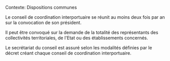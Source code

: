 Contexte: Dispositions communes

Le conseil de coordination interportuaire se réunit au moins deux fois par an sur la convocation de son président.

Il peut être convoqué sur la demande de la totalité des représentants des collectivités territoriales, de l'Etat ou des établissements concernés.

Le secrétariat du conseil est assuré selon les modalités définies par le décret créant chaque conseil de coordination interportuaire.
